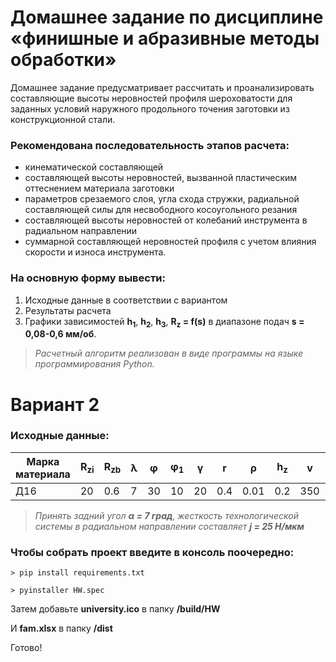 # Домашнее задание по дисциплине «финишные и абразивные методы обработки»
Домашнее задание предусматривает рассчитать и проанализировать составляющие высоты неровностей профиля шероховатости для заданных условий наружного продольного точения заготовки из конструкционной стали. 
### Рекомендована последовательность этапов расчета: 
- кинематической составляющей
- составляющей высоты неровностей, вызванной пластическим оттеснением материала заготовки
- параметров срезаемого слоя, угла схода стружки, радиальной составляющей силы для несвободного косоугольного резания
- составляющей высоты неровностей от колебаний инструмента в радиальном направлении
- суммарной составляющей неровностей профиля с учетом влияния скорости и износа инструмента.

### На основную форму вывести: 
1. Исходные данные в соответствии с вариантом
2. Результаты расчета
3. Графики зависимостей **h<sub>1</sub>**, **h<sub>2</sub>**, **h<sub>3</sub>**, **R<sub>z</sub> = f(s)** в диапазоне подач **s = 0,08-0,6 мм/об**.

>_Расчетный алгоритм реализован в виде программы на языке программирования Python._
# Вариант 2
### Исходные данные:

| Марка материала | R<sub>zi</sub> | R<sub>zb</sub> | λ | φ | φ<sub>1</sub> | γ | r | ρ | h<sub>z</sub> | v | t | s |
| --------- | --------- | --------- | --------- | --------- | --------- | --------- | --------- | --------- | --------- | --------- | --------- | --------- |
| Д16 | 20 | 0.6 | 7 | 30 | 10 | 20 | 0.4 | 0.01 | 0.2 | 350 | 1 | 0.2 |


>_Принять задний угол **α = 7 град**, жесткость технологической системы в радиальном направлении составляет **j = 25 Н/мкм**_


### Чтобы собрать проект введите в консоль поочередно:

`> pip install requirements.txt` 

`> pyinstaller HW.spec`

Затем добавьте **university.ico** в папку **/build/HW**

И **fam.xlsx** в папку **/dist**

Готово!
